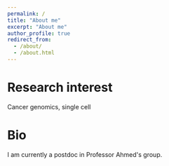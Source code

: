```yaml
---
permalink: /
title: "About me"
excerpt: "About me"
author_profile: true
redirect_from: 
  - /about/
  - /about.html
---
```


Research interest
======
Cancer genomics, single cell


Bio
======
I am currently a postdoc in Professor Ahmed's group.


